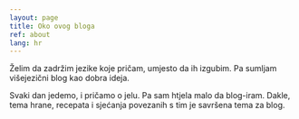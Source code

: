 ```yaml
---
layout: page
title: Oko ovog bloga
ref: about
lang: hr
---
```


Želim da zadržim jezike koje pričam, umjesto da ih izgubim. Pa sumljam višejezični blog kao dobra ideja.

Svaki dan jedemo, i pričamo o jelu. Pa sam htjela malo da blog-iram. Dakle, tema hrane, recepata i sjećanja povezanih s tim je savršena tema za blog.
